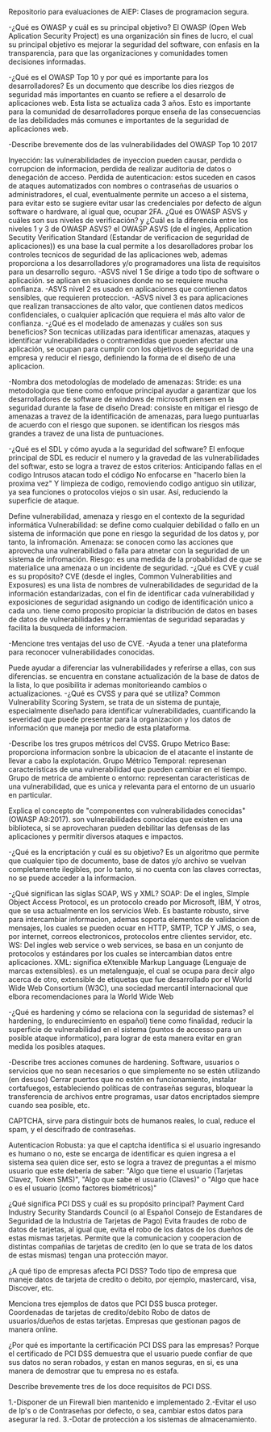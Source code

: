 Repositorio para evaluaciones de AIEP: Clases de programacion segura.

-¿Qué es OWASP y cuál es su principal objetivo? El OWASP (Open Web Aplication Security Project) es una organización sin fines de lucro, el cual su principal objetivo es mejorar la seguridad del software, con enfasis en la transparencia, para que las organizaciones y comunidades tomen decisiones informadas.

-¿Qué es el OWASP Top 10 y por qué es importante para los desarrolladores? Es un documento que describe los dies riezgos de seguridad más importantes en cuanto se refiere a el desarrolo de aplicaciones web. Esta lista se actualiza cada 3 años. Esto es importante para la comunidad de desarrolladores porque enseña de las consecuencias de las debilidades más comunes e importantes de la seguridad de aplicaciones web.

-Describe brevemente dos de las vulnerabilidades del OWASP Top 10 2017

Inyección: las vulnerabilidades de inyeccion pueden causar, perdida o corrupcion de informacion, perdida de realizar auditoria de datos o denegación de acceso.
Perdida de autenticacion: estos suceden en casos de ataques automatizados con nombres o contraseñas de usuarios o administradores, el cual, eventualmente permite un acceso a el sistema, para evitar esto se sugiere evitar usar las credenciales por defecto de algun software o hardware, al igual que, ocupar 2FA.
¿Qué es OWASP ASVS y cuáles son sus niveles de verificación? y ¿Cuál es la diferencia entre los niveles 1 y 3 de OWASP ASVS? el OWASP ASVS (de el ingles, Application Secutity Verification Standard (Estandar de verificacion de seguridad de aplicaciones)) es una base la cual permite a los desarolladores probar los controles tecnicos de seguridad de las aplicaciones web, ademas proporciona a los desarrolladores y/o programadores una lista de requisitos para un desarrollo seguro. -ASVS nivel 1 Se dirige a todo tipo de software o aplicación. se aplican en situaciones donde no se requiere mucha confianza. -ASVS nivel 2 es usado en aplicaciones que contienen datos sensibles, que requieren proteccion. -ASVS nivel 3 es para aplicaciones que realizan transacciones de alto valor, que contienen datos medicos confidenciales, o cualquier aplicación que requiera el más alto valor de confianza.
-¿Qué es el modelado de amenazas y cuáles son sus beneficios? Son tecnicas utilizadas para identificar amenazas, ataques y identificar vulnerabilidades o contramedidas que pueden afectar una aplicación, se ocupan para cumplir con los objetivos de seguridad de una empresa y reducir el riesgo, definiendo la forma de el diseño de una aplicacion.

-Nombra dos metodologías de modelado de amenazas: Stride: es una metodologia que tiene como enfoque principal ayudar a garantizar que los desarrolladores de software de windows de microsoft piensen en la seguridad
durante la fase de diseño Dread: consiste en mitigar el riesgo de amenazas a travez de la identificación de amenazas, para luego puntuarlas de acuerdo con el riesgo que suponen. se identifican los riesgos más grandes a travez de una lista de puntuaciones.

-¿Qué es el SDL y cómo ayuda a la seguridad del software? El enfoque principal de SDL es reducir el numero y la gravedad de las vulnerabilidades del softwar, esto se logra a travez de estos criterios: Anticipando fallas en el codigo Intrusos atacan todo el código No enfocarse en "hacerlo bien la proxima vez" Y limpieza de codigo, removiendo codigo antiguo sin utilizar, ya sea funciones o protocolos viejos o sin usar. Así, reduciendo la superficie de ataque.

Define vulnerabilidad, amenaza y riesgo en el contexto de la seguridad informática Vulnerabilidad: se define como cualquier debilidad o fallo en un sistema de información que pone en riesgo la seguridad de los datos y, por tanto, la infromación. Amenaza: se conocen como las acciones que aprovecha una vulnerabilidad o falla para atnetar con la seguridad de un sistema de infromación. Riesgo: es una medida de la probabilidad de que se materialice una amenaza o un incidente de seguridad.
-¿Qué es CVE y cuál es su propósito? CVE (desde el ingles, Common Vulnerabilities and Exposures) es una lista de nombres de vulnerabilidades de seguridad de la información estandarizadas, con el fin de identificar cada vulnerabilidad y exposiciones de seguridad asignando un codigo de identificación unico a cada uno. tiene como proposito propiciar la distribución de datos en bases de datos de vulnerabilidades y herramientas de seguridad separadas y facilita la busqueda de informacion.

-Mencione tres ventajas del uso de CVE. -Ayuda a tener una plateforma para reconocer vulnerabilidades conocidas.

Puede ayudar a diferenciar las vulnerabilidades y referirse a ellas, con sus diferencias.
se encuentra en constane actualización de la base de datos de la lista, lo que posibilita ir ademas monitorieando cambios o actualizaciones.
-¿Qué es CVSS y para qué se utiliza? Common Vulnerability Scoring System, se trata de un sistema de puntaje, especialmente diseñado para identificar vulnerabilidades, cuantificando la severidad que puede presentar para la organizacion y los datos de información que maneja por medio de esta plataforma.

-Describe los tres grupos métricos del CVSS. Grupo Metrico Base: proporciona informacion sonbre la ubicacion de el atacante el instante de llevar a cabo la explotación. Grupo Métrico Temporal: represenan caracteristicas de una vulnerabilidad que pueden cambiar en el tiempo. Grupo de metrica de ambiente o entorno: representan caracteristicas de una vulnerabilidad, que es unica y relevanta para el entorno de un usuario en particular.

Explica el concepto de "componentes con vulnerabilidades conocidas" (OWASP A9:2017). son vulnerabilidades conocidas que existen en una biblioteca, si se aprovecharan pueden debilitar las defensas de las aplicaciones y permitir diversos ataques e impactos.

-¿Qué es la encriptación y cuál es su objetivo? Es un algoritmo que permite que cualquier tipo de documento, base de datos y/o archivo se vuelvan completamente ilegibles, por lo tanto, si no cuenta con las claves correctas, no se puede acceder a la informacion.

-¿Qué significan las siglas SOAP, WS y XML? SOAP: De el ingles, SImple Object Access Protocol, es un protocolo creado por Microsoft, IBM, Y otros, que se usa actualmente en los servicios Web. Es bastante robusto, sirve para intercambiar informacion, ademas soporta elementos de validacion de mensajes, los cuales se pueden ocuar en HTTP, SMTP, TCP Y JMS, o sea, por internet, correos electronicos, protocolos entre clientes servidor, etc. WS: Del ingles web service o web services, se basa en un conjunto de protocolos y estándares por los cuales se intercambian datos entre aplicaciones. XML: significa eXtenxible Markup Language (Lenguaje de marcas extensibles). es un metalenguaje, el cual se ocupa para decir algo acerca de otro, extensible de etiquetas que fue desarrollado por el World Wide Web Consortium (W3C), una sociedad mercantil internacional que elbora recomendaciones para la World Wide Web

-¿Qué es hardening y cómo se relaciona con la seguridad de sistemas? el hardening, (o endurecimiento en español) tiene como finalidad, reducir la superficie de vulnerabilidad en el sistema (puntos de accesso para un posible ataque informatico), para lograr de esta manera evitar en gran medida los posibles ataques.

-Describe tres acciones comunes de hardening. Software, usuarios o servicios que no sean necesarios o que simplemente no se estén utilizando (en desuso) Cerrar puertos que no estén en funcionamiento, instalar cortafuegos, estableciendo políticas de contraseñas seguras, bloquear la transferencia de archivos entre programas, usar datos encriptados siempre cuando sea posible, etc.

CAPTCHA, sirve para distinguir bots de humanos reales, lo cual, reduce el spam, y el descifrado de contraseñas.

Autenticacion Robusta: ya que el captcha identifica si el usuario ingresando es humano o no, este se encarga de identificar es quien ingresa a el sistema sea quien dice ser, esto se logra a travez de preguntas a el mismo usuario que este debería de saber: "Algo que tiene el usuario (Tarjetas Clavez, Token SMS)", "Algo que sabe el usuario (Claves)" o "Algo que hace o es el usuario (como factores biométricos)"

¿Qué significa PCI DSS y cuál es su propósito principal? Payment Card Industry Security Standards Council (o al Español Consejo de Estandares de Seguridad de la Industria de Tarjetas de Pago) Evita fraudes de robo de datos de tarjetas, al igual que, evita el robo de los datos de los dueños de estas mismas tarjetas. Permite que la comunicacion y cooperacion de distintas compañias de tarjetas de credito (en lo que se trata de los datos de estas mismas) tengan una protección mayor.

¿A qué tipo de empresas afecta PCI DSS? Todo tipo de empresa que maneje datos de tarjeta de credito o debito, por ejemplo, mastercard, visa, Discover, etc.

Menciona tres ejemplos de datos que PCI DSS busca proteger. Coordenadas de tarjetas de credito/debito Robo de datos de usuarios/dueños de estas tarjetas. Empresas que gestionan pagos de manera online.

¿Por qué es importante la certificación PCI DSS para las empresas? Porque el certificado de PCI DSS demuestra que el usuario puede confiar de que sus datos no seran robados, y estan en manos seguras, en si, es una manera de demostrar que tu empresa no es estafa.

Describe brevemente tres de los doce requisitos de PCI DSS.

1.-Disponer de un Firewall bien mantenido e implementado 2.-Evitar el uso de Ip's o de Contraseñas por defecto, o sea, cambiar estos datos para asegurar la red. 3.-Dotar de protección a los sistemas de almacenamiento.

